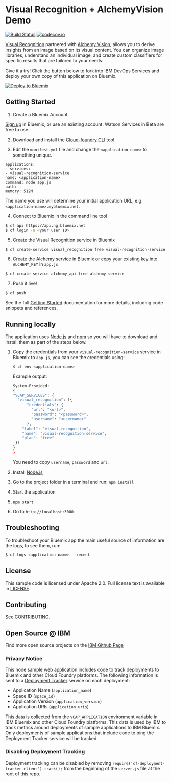 # Visual Recognition + AlchemyVision Demo
[![Build Status](https://travis-ci.org/watson-developer-cloud/visual-recognition-nodejs.svg?branch=master)](https://travis-ci.org/watson-developer-cloud/visual-recognition-nodejs?branch=master)
[![codecov.io](https://codecov.io/github/watson-developer-cloud/visual-recognition-nodejs/coverage.svg?branch=master)](https://codecov.io/github/watson-developer-cloud/visual-recognition-nodejs?branch=master)

[Visual Recognition][visual_recognition_service] partnered with [Alchemy Vision](www.alchemyapi.com/products/alchemyvision), allows you to derive insights from an image based on its visual content. You can organize image libraries, understand an individual image, and create custom classifiers for specific results that are tailored to your needs.

Give it a try! Click the button below to fork into IBM DevOps Services and deploy your own copy of this application on Bluemix.

[![Deploy to Bluemix](https://bluemix.net/deploy/button.png)](https://bluemix.net/deploy?repository=https://github.com/watson-developer-cloud/visual-recognition-nodejs)

## Getting Started

1. Create a Bluemix Account

  [Sign up][sign_up] in Bluemix, or use an existing account. Watson Services in Beta are free to use.

2. Download and install the [Cloud-foundry CLI][cloud_foundry] tool

3. Edit the `manifest.yml` file and change the `<application-name>` to something unique.
  ```none
applications:
- services:
  - visual-recognition-service
  name: <application-name>
  command: node app.js
  path: .
  memory: 512M
  ```
  The name you use will determine your initial application URL, e.g. `<application-name>.mybluemix.net`.

4. Connect to Bluemix in the command line tool
  ```sh
  $ cf api https://api.ng.bluemix.net
  $ cf login -u <your user ID>
  ```

5. Create the Visual Recognition service in Bluemix
  ```sh
  $ cf create-service visual_recognition free visual-recognition-service
  ```

6. Create the Alchemy service in Bluemix or copy your existing key into `ALCHEMY_KEY` in `app.js`
  ```sh
  $ cf create-service alchemy_api free alchemy-service
  ```

7. Push it live!
  ```sh
  $ cf push
  ```

See the full [Getting Started][getting_started] documentation for more details, including code snippets and references.

## Running locally
  The application uses [Node.js](http://nodejs.org) and [npm](https://www.npmjs.com) so you will have to download and install them as part of the steps below.

1. Copy the credentials from your `visual-recognition-service` service in Bluemix to `app.js`, you can see the credentials using:

    ```sh
    $ cf env <application-name>
    ```
    Example output:
    ```sh
    System-Provided:
    {
    "VCAP_SERVICES": {
      "visual_recognition": [{
          "credentials": {
            "url": "<url>",
            "password": "<password>",
            "username": "<username>"
          },
        "label": "visual_recognition",
        "name": "visual-recognition-service",
        "plan": "free"
     }]
    }
    }
    ```

    You need to copy `username`, `password` and `url`.

2. Install [Node.js](http://nodejs.org/)
3. Go to the project folder in a terminal and run:
    `npm install`
4. Start the application
5.  `npm start`
6. Go to `http://localhost:3000`

## Troubleshooting

To troubleshoot your Bluemix app the main useful source of information are the logs, to see them, run:

  ```sh
  $ cf logs <application-name> --recent
  ```

## License

  This sample code is licensed under Apache 2.0. Full license text is available in [LICENSE](LICENSE).

## Contributing

  See [CONTRIBUTING](CONTRIBUTING.md).

## Open Source @ IBM
  Find more open source projects on the [IBM Github Page](http://ibm.github.io/)

### Privacy Notice

This node sample web application includes code to track deployments to Bluemix and other Cloud Foundry platforms. The following information is sent to a [Deployment Tracker][deploy_track_url] service on each deployment:

* Application Name (`application_name`)
* Space ID (`space_id`)
* Application Version (`application_version`)
* Application URIs (`application_uris`)

This data is collected from the `VCAP_APPLICATION` environment variable in IBM Bluemix and other Cloud Foundry platforms. This data is used by IBM to track metrics around deployments of sample applications to IBM Bluemix. Only deployments of sample applications that include code to ping the Deployment Tracker service will be tracked.

### Disabling Deployment Tracking

Deployment tracking can be disabled by removing `require('cf-deployment-tracker-client').track();` from the beginning of the `server.js` file at the root of this repo.

[deploy_track_url]: https://github.com/cloudant-labs/deployment-tracker
[service_url]: http://www.ibm.com/smarterplanet/us/en/ibmwatson/developercloud/visual-recognition.html
[cloud_foundry]: https://github.com/cloudfoundry/cli
[visual_recognition_service]: https://www.ibm.com/smarterplanet/us/en/ibmwatson/developercloud/visual-recognition.html
[sign_up]: https://console.ng.bluemix.net/registration/
[getting_started]: http://www.ibm.com/smarterplanet/us/en/ibmwatson/developercloud/doc/getting_started/
